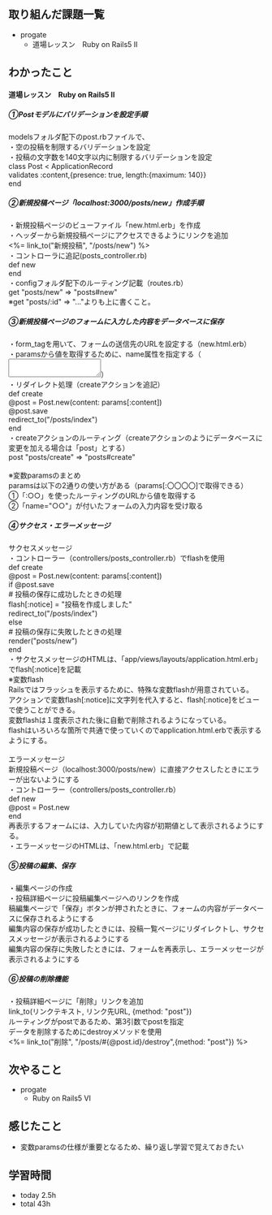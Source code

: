 ## 取り組んだ課題一覧
- progate
  - 道場レッスン　Ruby on Rails5 II
## わかったこと
<h4>道場レッスン　Ruby on Rails5 II</h4>
<h5>①Postモデルにバリデーションを設定手順 </h5>
modelsフォルダ配下のpost.rbファイルで、<br>
・空の投稿を制限するバリデーションを設定<br>
・投稿の文字数を140文字以内に制限するバリデーションを設定<br>
class Post < ApplicationRecord<br>
  validates :content,{presence: true, length:{maximum: 140}}<br>
end
<h5>②新規投稿ページ「localhost:3000/posts/new」作成手順 </h5>
・新規投稿ページのビューファイル「new.html.erb」を作成<br>
・ヘッダーから新規投稿ページにアクセスできるようにリンクを追加<br>
 <%= link_to("新規投稿", "/posts/new") %><br>
・コントローラに追記(posts_controller.rb)<br>
def new<br>
end<br>
・configフォルダ配下のルーティング記載（routes.rb）<br>
get "posts/new" => "posts#new"<br>
※get "posts/:id" => "..."よりも上に書くこと。
<h5>③新規投稿ページのフォームに入力した内容をデータベースに保存 </h5>
・form_tagを用いて、フォームの送信先のURLを設定する（new.html.erb）<br>
・paramsから値を取得するために、name属性を指定する（<textarea name="name属性の値"></textarea>）<br>
・リダイレクト処理（createアクションを追記）<br>
  def create<br>
    @post = Post.new(content: params[:content])<br>
    @post.save<br>
    redirect_to("/posts/index")<br>
  end<br>
・createアクションのルーティング（createアクションのようにデータベースに変更を加える場合は「post」とする）<br>
post "posts/create" => "posts#create"<br>
<br>
※変数paramsのまとめ<br>
paramsは以下の2通りの使い方がある（params[:〇〇〇〇]で取得できる）<br>
①「:○○」を使ったルーティングのURLから値を取得する<br>
②「name="○○"」が付いたフォームの入力内容を受け取る
<h5>④サクセス・エラーメッセージ </h5>
サクセスメッセージ<br>
・コントローラー（controllers/posts_controller.rb）でflashを使用<br>
  def create<br>
    @post = Post.new(content: params[:content])<br>
    if @post.save<br>
      # 投稿の保存に成功したときの処理<br>
      flash[:notice] = "投稿を作成しました"<br>
      redirect_to("/posts/index")<br>
    else<br>
      # 投稿の保存に失敗したときの処理<br>
      render("posts/new")<br>
    end<br>
・サクセスメッセージのHTMLは、「app/views/layouts/application.html.erb」でflash[:notice]を記載<br>
※変数flash<br>
Railsではフラッシュを表示するために、特殊な変数flashが用意されている。<br>
アクションで変数flash[:notice]に文字列を代入すると、flash[:notice]をビューで使うことができる。<br>
変数flashは１度表示された後に自動で削除されるようになっている。<br>
flashはいろいろな箇所で共通で使っていくのでapplication.html.erbで表示するようにする。<br>
<br>
エラーメッセージ<br>
新規投稿ページ（localhost:3000/posts/new）に直接アクセスしたときにエラーが出ないようにする<br>
・コントローラー（controllers/posts_controller.rb）<br>
  def new<br>
    @post = Post.new<br>
  end<br>
再表示するフォームには、入力していた内容が初期値として表示されるようにする。<br>
・エラーメッセージのHTMLは、「new.html.erb」で記載<br>
<h5>⑤投稿の編集、保存</h5>
・編集ページの作成<br>
・投稿詳細ページに投稿編集ページへのリンクを作成<br>
稿編集ページで「保存」ボタンが押されたときに、フォームの内容がデータベースに保存されるようにする<br>
編集内容の保存が成功したときには、投稿一覧ページにリダイレクトし、サクセスメッセージが表示されるようにする<br>
編集内容の保存に失敗したときには、フォームを再表示し、エラーメッセージが表示されるようにする<br>
<h5>⑥投稿の削除機能</h5>
・投稿詳細ページに「削除」リンクを追加<br>
link_to(リンクテキスト, リンク先URL, {method: "post"})<br>
ルーティングがpostであるため、第3引数でpostを指定<br>
データを削除するためにdestroyメソッドを使用<br>
<%= link_to("削除", "/posts/#{@post.id}/destroy",{method: "post"}) %><br>

## 次やること
- progate
  - Ruby on Rails5 VI
## 感じたこと
- 変数paramsの仕様が重要となるため、繰り返し学習で覚えておきたい
## 学習時間
- today 2.5h
- total 43h
